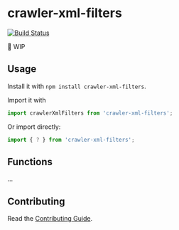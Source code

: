 # crawler-xml-filters

[![Build Status](https://travis-ci.org/montacasa/crawler-xml-filters.svg?branch=dev)](https://travis-ci.org/montacasa/crawler-xml-filters)

:construction: WIP

## Usage

  Install it with `npm install crawler-xml-filters`.

  Import it with

```javascript
import crawlerXmlFilters from 'crawler-xml-filters';

```

  Or import directly:

```javascript
import { ? } from 'crawler-xml-filters';

```

## Functions

...

## Contributing
Read the [Contributing Guide](https://bitbucket.org/universaldecor/contributing-guide).
